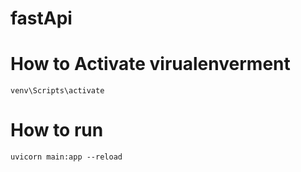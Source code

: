 # fastApi

# How to Activate virualenverment

```
venv\Scripts\activate
```

# How to run

```
uvicorn main:app --reload
```
